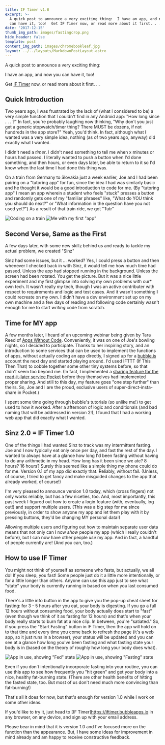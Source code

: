 ```yaml
---
title: IF Timer v1.0
excerpt: >-
  A quick post to announce a very exciting thing:  I have an app, and now you
  can have it, too!  Get IF Timer now, or read more about it first. . .
date: '2017-12-15'
thumb_img_path: images/fastingcrop.png
hide_header: false
template: post
content_img_path: images/chromebookleaf.jpg
layout: ../../layouts/MarkdownPostLayout.astro
---
```

A quick post to announce a very exciting thing:

I have an app, and now you can have it, too!

Get <a href="https://iftimer.bubbleapps.io">IF Timer</a> now, or read more about it first. . . 

<!-- more -->

## Quick Introduction

Two years ago, I was frustrated by the lack of (what I considered to be) a very simple function that I couldn't find in any Android app: "How long since . . . ?" In fact, you're probably laughing now thinking, "Why don't you just get a generic stopwatch/timer thing? There MUST be dozens, if not hundreds in the app store?" Yeah, you'd think. In fact, although what I wanted was a very simple idea, nothing (as of two years ago, anyway) did exactly what I wanted.

I didn't need a *timer*. I didn't need something to tell me when x minutes or hours had passed. I literally wanted to push a button when I'd done something, and then hours, or even days later, be able to return to it so I'd know when the last time I had done this thing was.

On a train from Germany to Slovakia just a week earlier, Joe and I had been pairing on a "tutoring app" for fun, since the idea I had was similarly basic and he thought it would be a good introduction to code for me. (By "tutoring app" I mean an app wherein a student who feels "stuck" presses a button and randomly gets one of my "familiar phrases" like, "What do YOU think you should do next?" or "What information in the question have you not used yet?") As a result of that train ride, we got "Tutr"

![Coding on a train](https://lh3.googleusercontent.com/pw/AM-JKLXdQcxIacFKH6x4PPZxXcU_8Y5ak-pdQnHeE1NtAiCcdWFQ89JXCisZ5BteykM5vJYF6hW2r_17aAZGbVM9V0Qj3Rg2FnIo-uU2qoumH_tquKMfF23hGIf4D7lgPPLqjdVgqoWejNjG9q6NSWXcFefkWg=w1752-h987-no?.jpg)
![Me with my first "app"](https://lh3.googleusercontent.com/pw/AM-JKLU52pi7OY8FK3BlrVoQWf_v5rgJ7NVN8b-VQj4mHOi_gVaVn9TGvdCvwUfrJ2q_MadkQFk30Hy2WaX7dsdXELeGUraOsBquD3nNTclXhqZuQuxEkq9UYXmjpFKbfCTJiFy_fnsnbmxiypCKTgfbua2tnA=w1752-h987-no?.jpg)

## Second Verse, Same as the First

A few days later, with some new skillz behind us and ready to tackle my actual problem, we created "Sinz"

Sinz had some issues, but it ... worked? Yes, I could press a button and then whenever I checked back in with Sinz, it would tell me how much time had passed. Unless the app had stopped running in the background. Unless the screen had been rotated. You get the picture. But it was a nice little experiment and my first glimpse into solving my own problems with our* own tech. It wasn't really *my* tech, though I was an active contributer with respect to requirements and logic and test cases. And it wasn't something I could recreate on my own. I didn't have a dev environment set up on my own machine and a few days of reading and following code certainly wasn't enough for me to start *writing* code from scratch.

## Time for MY app

A few months later, I heard of an upcoming webinar being given by Tara Reed of [Apps Without Code](https://appswithoutcode.com). Conveniently, it was on one of Joe's bowling nights, so I decided to participate. Thanks to her inspiring story, and an introduction to some services that can be used to implement the functions of apps, without actually coding an app directly, I signed up for a [bubble.is](https://bubble.is) account the next day and started playing around. I'd used IFTTT (If This Then That) to cobble together some other tiny systems before, so that didn't seem too beyond me. (In fact, I implemented a [sharing feature for the read-it-later service Pocket](/2017/02/05/direct-share-to-another-pocket-account-using-ifttt-and-todoist/) before they themselves had implemented proper sharing. And still to this day, my feature goes "one step further" than theirs. So, Joe and I are the proud, exclusive users of super-direct-insta-share in Pocket.)

I spent some time going through bubble's tutorials (so unlike me!) to get used to how it worked. After a afternoon of logic and conditionals (and bad naming that will be addressed in version 2!), I found that I had a working web app that did exactly what I wanted.

## Sinz 2.0 = IF Timer 1.0

One of the things I had wanted Sinz to track was my intermittent fasting. Joe and I now typically eat only once per day, and fast the rest of the day. I wanted to always have at a glance how long I'd been fasting without having to do any arithmetic in my head. How long has it been since we ate? 8 hours? 16 hours? Surely this seemed like a simple thing my phone could do for me. Version 0.1 of my app did exactly that. Reliably, without fail. (Unless, of course, I tried to get fancy and make misguided changes to the app that already worked, of course!)

I'm very pleased to announce version 1.0 today, which (cross fingers) not only works reliably, but has a few niceties, too. And, most importantly, this past week I figured out how to create a login feature (with, eventually, log out!) and support multiple users. (This was a big step for me since previously, in order to show anyone my app and let them play with it by pressing buttons, they'd be changing MY personal data!)

Allowing multiple users and figuring out how to maintain separate user data means that not only can I now *show* people my app (which I really couldn't before), but I can now have other people *use* my app. And in fact, a handful of people currently are! (And you can, too.)

## How to use IF Timer

You might not think of yourself as someone who fasts, but actually, we all do! If you sleep, you fast! Some people just do it a little more intentionally, or for a little longer than others. Anyone can use this app just to see what "state" your body is currently running in based on when you last consumed food.

There's a little info button in the app to give you the pop-up cheat sheet for fasting: for 3 - 5 hours after you eat, your body is digesting. If you go a full 12 hours without consuming food, your body actually does start to "fast" (even though we think of it as fasting for 12 hours) and that's when your body really starts to burn fat at a nice clip. In between, you're "satiated." So, if you press the "Start Fasting" button in IF Timer, then the app will hold on to that time and every time you come back to refresh the page (it's a web app, so it just runs in a browser), your status will be updated and you can see at a glance how long you've been fasting and what fasting state your body is in (based on the theory of roughly how long your body does what).

![App in use, showing "Fed" state](https://lh3.googleusercontent.com/pw/AM-JKLUHi-n3NT64l4huA8MJjQEhFXznIVKCSavKvtt1OzT-lo6tEfB8JULTAhELowYKeu3SwJvI0g_YjfNKU8dIfnnArtsYlzbjzbxZw3twSuq19IG1PhoLMTqUbvTYXR5lScNWmW8t5H0aSSpBmV_VxT9p2w=w250-no?.jpg)
![App in use, showing "Fasting" state](https://lh3.googleusercontent.com/pw/AM-JKLVUDrH7Go_5OF1TizDG-ijAgVq196dX0S6XoeBhXxNZtNGo8lPWcc2Q9-GJMxk48tBRSIkImoNiO8BgMSo1opCeqaPD2Ey0nn1DVKXlo9jfLUeHRzYGPPRe6frVUST4C6BP7alNA-TuLy2FRkMjYRKOWA=w250-no?.jpg)

Even if you don't intentionally incorporate fasting into your routine, you can use this app to see how frequently you "hit green" and get your body into a nice, healthy fat-burning state. (There are other health benefits of hitting the fasted state, too. But most of us don't need much more convincing than fat-burning!) 

That's all it does for now, but that's enough for version 1.0 while I work on some other ideas.

If you'd like to try it, just head to [IF Timer]https://iftimer.bubbleapps.io in any browser, on any device, and sign up with your email address.

Please bear in mind that it *is* version 1.0 and I've focused more on the function than the appearance. But, I have some ideas for improvement in mind already and am happy to receive constructive feedback.
